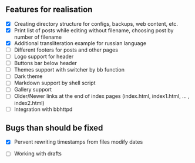 
Features for realisation
------------------------

- [x] Creating directory structure for configs, backups, web content, etc.
- [x] Print list of posts while editing without filename, choosing post by number of filename
- [x] Additional transliteration example for russian language
- [ ] Different footers for posts and other pages
- [ ] Logo support for header
- [ ] Buttons bar below header
- [ ] Themes support with switcher by bb function
- [ ] Dark theme
- [ ] Markdown support by shell script
- [ ] Gallery support
- [ ] Older/Newer links at the end of index pages (index.html, index1.html, ... , index2.html)
- [ ] Integration with bbhttpd

Bugs than should be fixed
------------------------
- [x] Pervent rewriting timestamps from files modify dates
- [ ] Working with drafts

